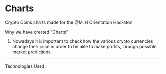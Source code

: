 # Charts
Crypto Coins charts made for the @MLH Orientation Hackaton

Why we have created "Charts" 
 1) Nowadays it is important to check how the various crypto currencies change their price in order to be able to make profits, through possible market predictions.
 
 ----
  Technologies Used  :
